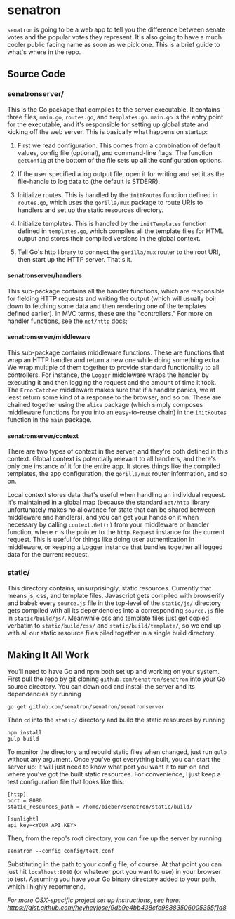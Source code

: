# senatron

`senatron` is going to be a web app to tell you the difference between
senate votes and the popular votes they represent.  It's also going to
have a much cooler public facing name as soon as we pick one.  This is
a brief guide to what's where in the repo.

## Source Code

### senatronserver/

This is the Go package that compiles to the server executable.  It
contains three files, `main.go`, `routes.go`, and `templates.go`.
`main.go` is the entry point for the executable, and it's responsible
for setting up global state and kicking off the web server.  This is
basically what happens on startup:

1. First we read configuration.  This comes from a combination of
   default values, config file (optional), and command-line flags.
   The function `getConfig` at the bottom of the file sets up all the
   configuration options.

2. If the user specified a log output file, open it for writing and
   set it as the file-handle to log data to (the default is STDERR).

3. Initialize routes.  This is handled by the `initRoutes` function
   defined in `routes.go`, which uses the `gorilla/mux` package to
   route URIs to handlers and set up the static resources directory.

4. Initialize templates.  This is handled by the `initTemplates`
   function defined in `templates.go`, which compiles all the template
   files for HTML output and stores their compiled versions in the
   global context.

5. Tell Go's http library to connect the `gorilla/mux` router to the
   root URI, then start up the HTTP server.  That's it.

#### senatronserver/handlers

This sub-package contains all the handler functions, which are
responsible for fielding HTTP requests and writing the output (which
will usually boil down to fetching some data and then rendering one of
the templates defined earlier).  In MVC terms, these are the
"controllers."  For more on handler functions, see [the `net/http`
docs](https://golang.org/pkg/net/http/);

#### senatronserver/middleware

This sub-package contains middleware functions.  These are functions
that wrap an HTTP handler and return a new one while doing something
extra.  We wrap multiple of them together to provide standard
functionality to all controllers.  For instance, the `Logger`
middleware wraps the handler by executing it and then logging the
request and the amount of time it took.  The `ErrorCatcher` middleware
makes sure that if a handler panics, we at least return some kind of a
response to the browser, and so on.  These are chained together using
the `alice` package (which simply composes middleware functions for
you into an easy-to-reuse chain) in the `initRoutes` function in the
`main` package.

#### senatronserver/context

There are two types of context in the server, and they're both defined
in this context.  Global context is potentially relevant to all
handlers, and there's only one instance of it for the entire app.  It
stores things like the compiled templates, the app configuration, the
`gorilla/mux` router information, and so on.

Local context stores data that's useful when handling an individual
request.  It's maintained in a global map (because the standard
`net/http` library unfortunately makes no allowance for state that can
be shared between middleware and handlers), and you can get your hands
on it when necessary by calling `context.Get(r)` from your middleware
or handler function, where `r` is the pointer to the `http.Request`
instance for the current request.  This is useful for things like
doing user authentication in middleware, or keeping a Logger instance
that bundles together all logged data for the current request.

### static/

This directory contains, unsurprisingly, static resources.  Currently
that means js, css, and template files.  Javascript gets compiled with
browserify and babel: every `source.js` file in the top-level of the
`static/js/` directory gets compiled with all its dependencies into a
corresponding `source.js` file in `static/build/js/`.  Meanwhile css
and template files just get copied verbatim to `static/build/css/` and
`static/build/template/`, so we end up with all our static resource
files piled together in a single build directory.

## Making It All Work

You'll need to have Go and npm both set up and working on your system.
First pull the repo by git cloning `github.com/senatron/senatron` into
your Go source directory.  You can download and install the server and
its dependencies by running

```
go get github.com/senatron/senatron/senatronserver
```

Then `cd` into the `static/` directory and build the static resources
by running

```
npm install
gulp build
```

To monitor the directory and rebuild static files when changed, just
run `gulp` without any argument.  Once you've got everything built,
you can start the server up: it will just need to know what port you
want it to run on and where you've got the built static resources.
For convenience, I just keep a test configuration file that looks like
this:

```
[http]
port = 8080
static_resources_path = /home/bieber/senatron/static/build/

[sunlight]
api_key=<YOUR API KEY>
```

Then, from the repo's root directory, you can fire up the server by
running

```
senatron --config config/test.conf
```

Substituting in the path to your config file, of course.  At that
point you can just hit `localhost:8080` (or whatever port you want to
use) in your browser to test.  Assuming you have your Go binary
directory added to your path, which I highly recommend.

*For more OSX-specific project set up instructions, see here: https://gist.github.com/heyheyjose/9db9e4bb438cfc98883506005355f1d8*

